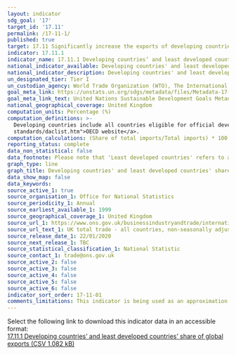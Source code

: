```yaml
---
layout: indicator
sdg_goal: '17'
target_id: '17.11'
permalink: /17-11-1/
published: true
target: 17.11 Significantly increase the exports of developing countries, in particular with a view to doubling the least developed countries’ share of global exports by 2020
indicator: 17.11.1
indicator_name: 17.11.1 Developing countries’ and least developed countries’ share of global exports
national_indicator_available: Developing countries' and least developed countries' share of UK imports 
national_indicator_description: Developing countries' and least developed countries' share of UK imports, including both goods and services
un_designated_tier: Tier I
un_custodian_agency: World Trade Organization (WTO), The International Trade Centre (ITC), United Nations Conference on Trade and Development (UNCTAD)
goal_meta_link: https://unstats.un.org/sdgs/metadata/files/Metadata-17-11-01.pdf
goal_meta_link_text: United Nations Sustainable Development Goals Metadata (PDF 216 KB)
national_geographical_coverage: United Kingdom
computation_units: Percentage (%)
computation_definitions: >-
  Developing countries include all countries eligible for official development assistance (ODA), including least developed countries (LDCs).  For a full list of ODA recipients and LDCs, please see the <a href="http://www.oecd.org/dac/financing-sustainable-development/development-finance-
  standards/daclist.htm">OECD website</a>.
computation_calculations: (Share of total imports/Total imports) * 100
reporting_status: complete
data_non_statistical: false
data_footnote: Please note that 'Least developed countries' refers to a subset of developing countries, and therefore are included in the developing country figures. 
graph_type: line
graph_title: Developing countries' and least developed countries' share of UK imports 
data_show_map: false
data_keywords:  
source_active_1: true
source_organisation_1: Office for National Statistics 
source_periodicity_1: Annual
source_earliest_available_1: 1999
source_geographical_coverage_1: United Kingdom
source_url_1: https://www.ons.gov.uk/businessindustryandtrade/internationaltrade/datasets/uktotaltradeallcountriesnonseasonallyadjusted
source_url_text_1: UK total trade - all countries, non-seasonally adjusted
source_release_date_1: 22/01/2020
source_next_release_1: TBC
source_statistical_classification_1: National Statistic
source_contact_1: trade@ons.gov.uk
source_active_2: false
source_active_3: false
source_active_4: false
source_active_5: false
source_active_6: false
indicator_sort_order: 17-11-01
comments_limitations: This indicator is being used as an approximation of the UN SDG Indicator. Where possible, we will work to identify or develop UK data to meet the global indicator specification. This indicator has been identified in collaboration with topic experts.
---
```

Select the following link to download this indicator data in an accessible format:<br>[17.11.1 Developing countries’ and least developed countries’ share of global exports (CSV 1.082 kB)](https://sustainabledevelopment-uk.github.io/sdg-data/data/17-11-1.csv)